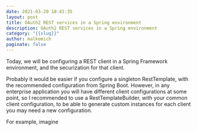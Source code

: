 ```yaml
---
date: 2021-03-20 10:41:35
layout: post
title: OAuth2 REST services in a Spring environment
description: OAuth2 REST services in a Spring environment
category: "{{slug}}"
author: malkomich
paginate: false
---
```

Today, we will be configuring a REST client in a Spring Framework environment, and the securization for that client.



Probably it would be easier if you configure a singleton RestTemplate, with the recommended configuration from Spring Boot. However, in any enterprise application you will have different client configurations at some point, so I recommended to use a RestTemplateBuilder, with your common client configuration, to be able to generate custom instances for each client you may need a new configuration.

For example, imagine